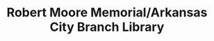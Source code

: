 ---
layout: repo
title: "Robert Moore Memorial/Arkansas City Branch Library"
id: 1050
permalink: repos/1050/
---